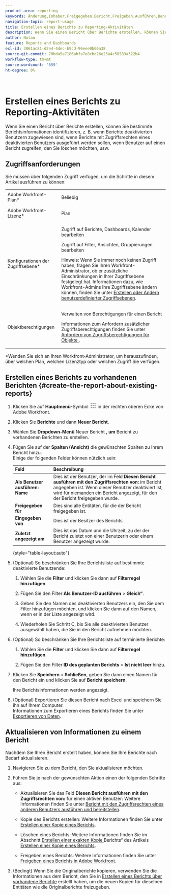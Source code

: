 ```yaml
---
product-area: reporting
keywords: Änderung,Inhaber,Freigegeben,Bericht,Freigeben,Ausführen,Benutzer,Zugriff,Rechte,Eingegeben,Zuletzt angezeigt,Datum,Reporting,Aktivitäten
navigation-topic: report-usage
title: Erstellen eines Berichts zu Reporting-Aktivitäten
description: Wenn Sie einen Bericht über Berichte erstellen, können Sie bestimmte Berichtsinformationen identifizieren, z. B. wenn Berichte deaktivierten Benutzern zugewiesen sind, wenn Berichte mit Zugriffsrechten eines deaktivierten Benutzers ausgeführt werden sollen, wenn Benutzer auf einen Bericht zugreifen, den Sie löschen möchten, usw.
author: Nolan
feature: Reports and Dashboards
exl-id: 3861ac81-d2e4-4dec-b9cd-96eee0b66a38
source-git-commit: 70bda5a7186abfa7e8cbd26e25a4c58583a322b4
workflow-type: tm+mt
source-wordcount: '659'
ht-degree: 0%

---
```


# Erstellen eines Berichts zu Reporting-Aktivitäten

Wenn Sie einen Bericht über Berichte erstellen, können Sie bestimmte Berichtsinformationen identifizieren, z. B. wenn Berichte deaktivierten Benutzern zugewiesen sind, wenn Berichte mit Zugriffsrechten eines deaktivierten Benutzers ausgeführt werden sollen, wenn Benutzer auf einen Bericht zugreifen, den Sie löschen möchten, usw.

## Zugriffsanforderungen

Sie müssen über folgenden Zugriff verfügen, um die Schritte in diesem Artikel ausführen zu können:

<table style="table-layout:auto"> 
 <col> 
 <col> 
 <tbody> 
  <tr> 
   <td role="rowheader">Adobe Workfront-Plan*</td> 
   <td> <p>Beliebig</p> </td> 
  </tr> 
  <tr> 
   <td role="rowheader">Adobe Workfront-Lizenz*</td> 
   <td> <p>Plan </p> </td> 
  </tr> 
  <tr> 
   <td role="rowheader">Konfigurationen der Zugriffsebene*</td> 
   <td> <p>Zugriff auf Berichte, Dashboards, Kalender bearbeiten</p> <p>Zugriff auf Filter, Ansichten, Gruppierungen bearbeiten</p> <p>Hinweis: Wenn Sie immer noch keinen Zugriff haben, fragen Sie Ihren Workfront-Administrator, ob er zusätzliche Einschränkungen in Ihrer Zugriffsebene festgelegt hat. Informationen dazu, wie Workfront-Admins Ihre Zugriffsebene ändern können, finden Sie unter <a href="../../../administration-and-setup/add-users/configure-and-grant-access/create-modify-access-levels.md" class="MCXref xref">Erstellen oder Ändern benutzerdefinierter Zugriffsebenen</a>.</p> </td> 
  </tr> 
  <tr> 
   <td role="rowheader">Objektberechtigungen</td> 
   <td> <p>Verwalten von Berechtigungen für einen Bericht</p> <p>Informationen zum Anfordern zusätzlicher Zugriffsberechtigungen finden Sie unter <a href="../../../workfront-basics/grant-and-request-access-to-objects/request-access.md" class="MCXref xref">Anfordern von Zugriffsberechtigungen für Objekte </a>.</p> </td> 
  </tr> 
 </tbody> 
</table>

&#42;Wenden Sie sich an Ihren Workfront-Administrator, um herauszufinden, über welchen Plan, welchen Lizenztyp oder welchen Zugriff Sie verfügen.

## Erstellen eines Berichts zu vorhandenen Berichten {#create-the-report-about-existing-reports}

1. Klicken Sie auf **Hauptmenü**-Symbol ![Hauptmenüsymbol](assets/main-menu-icon.png) in der rechten oberen Ecke von Adobe Workfront.
1. Klicken Sie **Berichte** und dann **Neuer Bericht**.
1. Wählen Sie **Dropdown-Menü** Neuer Bericht **, um** Bericht zu vorhandenen Berichten zu erstellen.

1. Fügen Sie auf der **Spalten (Ansicht)** die gewünschten Spalten zu Ihrem Bericht hinzu.\
   Einige der folgenden Felder können nützlich sein:

   | Feld | Beschreibung |
   |---|---|
   | **Als Benutzer ausführen: Name** | Dies ist der Benutzer, der im Feld **Diesen Bericht ausführen mit den Zugriffsrechten von:** im Bericht angegeben ist. Wenn dieser Benutzer deaktiviert ist, wird für niemanden ein Bericht angezeigt, für den der Bericht freigegeben wurde. |
   | **Freigegeben für** | Dies sind alle Entitäten, für die der Bericht freigegeben ist. |
   | **Eingegeben von** | Dies ist der Besitzer des Berichts. |
   | **Zuletzt angezeigt am** | Dies ist das Datum und die Uhrzeit, zu der der Bericht zuletzt von einer Benutzerin oder einem Benutzer angezeigt wurde. |

   {style="table-layout:auto"}

1. (Optional) So beschränken Sie Ihre Berichtsliste auf bestimmte deaktivierte Benutzende:

   1. Wählen Sie die **Filter** und klicken Sie dann auf **Filterregel hinzufügen**.

   1. Fügen Sie den Filter **Als Benutzer-ID ausführen** > **Gleich“**.

   1. Geben Sie den Namen des deaktivierten Benutzers ein, den Sie dem Filter hinzufügen möchten, und klicken Sie dann auf den Namen, wenn er in der Liste angezeigt wird.
   1. Wiederholen Sie Schritt C, bis Sie alle deaktivierten Benutzer ausgewählt haben, die Sie in den Bericht aufnehmen möchten.

1. (Optional) So beschränken Sie Ihre Berichtsliste auf terminierte Berichte:

   1. Wählen Sie die **Filter** und klicken Sie dann auf **Filterregel hinzufügen**.

   1. Fügen Sie den Filter **ID des geplanten Berichts** > **Ist nicht leer** hinzu.

1. Klicken Sie **Speichern + Schließen**, geben Sie dann einen Namen für den Bericht ein und klicken Sie auf **Bericht speichern**.

   Ihre Berichtsinformationen werden angezeigt.

1. (Optional) Exportieren Sie diesen Bericht nach Excel und speichern Sie ihn auf Ihrem Computer.\
   Informationen zum Exportieren eines Berichts finden Sie unter [Exportieren von Daten](../../../reports-and-dashboards/reports/creating-and-managing-reports/export-data.md).

## Aktualisieren von Informationen zu einem Bericht

Nachdem Sie Ihren Bericht erstellt haben, können Sie Ihre Berichte nach Bedarf aktualisieren.

1. Navigieren Sie zu dem Bericht, den Sie aktualisieren möchten.
1. Führen Sie je nach der gewünschten Aktion einen der folgenden Schritte aus:

   * Aktualisieren Sie das Feld **Diesen Bericht ausführen mit den Zugriffsrechten von:** für einen aktiven Benutzer: Weitere Informationen finden Sie unter [Bericht mit den Zugriffsrechten eines anderen Benutzers ausführen und bereitstellen](../../../reports-and-dashboards/reports/creating-and-managing-reports/run-deliver-report-access-rights-another-user.md).

   * Kopie des Berichts erstellen: Weitere Informationen finden Sie unter [Erstellen einer Kopie eines Berichts](../../../reports-and-dashboards/reports/creating-and-managing-reports/create-copy-report.md).
   * Löschen eines Berichts: Weitere Informationen finden Sie im Abschnitt [Erstellen einer exakten Kopie ](../../../reports-and-dashboards/reports/creating-and-managing-reports/create-copy-report.md#update2) Berichts“ des Artikels [Erstellen einer Kopie eines Berichts](../../../reports-and-dashboards/reports/creating-and-managing-reports/create-copy-report.md).

   * Freigeben eines Berichts: Weitere Informationen finden Sie unter [Freigeben eines Berichts in Adobe Workfront](../../../reports-and-dashboards/reports/creating-and-managing-reports/share-report.md).

1. (Bedingt) Wenn Sie die Originalberichte kopieren, verwenden Sie die Informationen aus dem Bericht, den Sie in [Erstellen eines Berichts über vorhandene Berichte](#create-the-report-about-existing-reports) erstellt haben, um die neuen Kopien für dieselben Entitäten wie die Originalberichte freizugeben.
